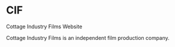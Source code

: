 CIF
===

Cottage Industry Films Website

Cottage Industry Films is an independent film production company.

